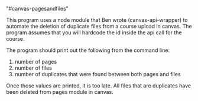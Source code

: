 "#canvas-pagesandfiles" 

This program uses a node module that Ben wrote (canvas-api-wrapper) to automate the deletion of duplicate files from a course upload in canvas. 
The program assumes that you will hardcode the id inside the api call for the course.

The program should print out the following from the command line: 
1. number of pages
2. number of files
3. number of duplicates that were found between both pages and files

Once those values are printed, it is too late. All files that are duplicates have been deleted from pages module in canvas.
